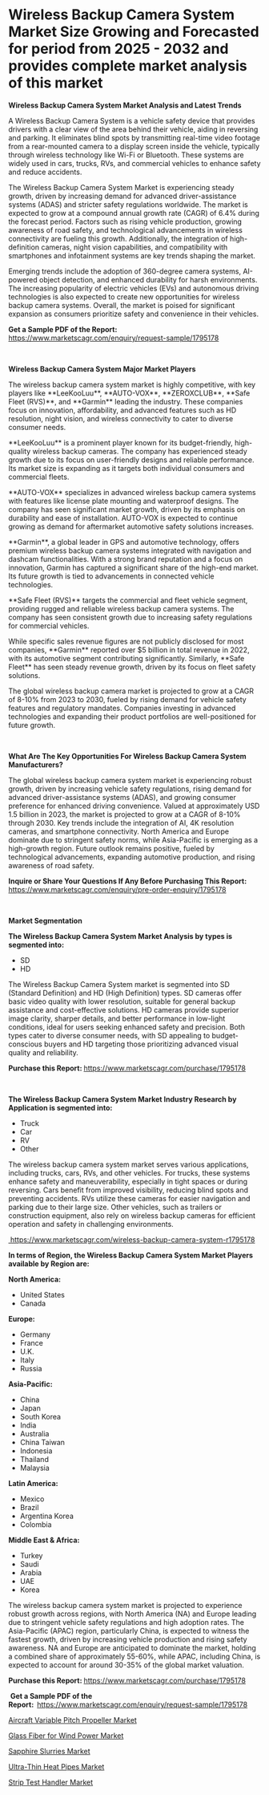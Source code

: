 <p><h1>Wireless Backup Camera System Market Size Growing and Forecasted for period from 2025 - 2032 and provides complete market analysis of this market</h1></p><p><strong>Wireless Backup Camera System Market Analysis and Latest Trends</strong></p>
<p><p>A Wireless Backup Camera System is a vehicle safety device that provides drivers with a clear view of the area behind their vehicle, aiding in reversing and parking. It eliminates blind spots by transmitting real-time video footage from a rear-mounted camera to a display screen inside the vehicle, typically through wireless technology like Wi-Fi or Bluetooth. These systems are widely used in cars, trucks, RVs, and commercial vehicles to enhance safety and reduce accidents.</p><p>The Wireless Backup Camera System Market is experiencing steady growth, driven by increasing demand for advanced driver-assistance systems (ADAS) and stricter safety regulations worldwide. The market is expected to grow at a compound annual growth rate (CAGR) of 6.4% during the forecast period. Factors such as rising vehicle production, growing awareness of road safety, and technological advancements in wireless connectivity are fueling this growth. Additionally, the integration of high-definition cameras, night vision capabilities, and compatibility with smartphones and infotainment systems are key trends shaping the market.</p><p>Emerging trends include the adoption of 360-degree camera systems, AI-powered object detection, and enhanced durability for harsh environments. The increasing popularity of electric vehicles (EVs) and autonomous driving technologies is also expected to create new opportunities for wireless backup camera systems. Overall, the market is poised for significant expansion as consumers prioritize safety and convenience in their vehicles.</p></p>
<p><strong>Get a Sample PDF of the Report:&nbsp;</strong> <a href="https://www.marketscagr.com/enquiry/request-sample/1795178?utm_campaign=1920&utm_medium=2&utm_source=Github&utm_content=ia&utm_term=22012025&utm_id=wireless-backup-camera-system">https://www.marketscagr.com/enquiry/request-sample/1795178</a></p>
<p>&nbsp;</p>
<p><strong>Wireless Backup Camera System Major Market Players</strong></p>
<p><p>The wireless backup camera system market is highly competitive, with key players like **LeeKooLuu**, **AUTO-VOX**, **ZEROXCLUB**, **Safe Fleet (RVS)**, and **Garmin** leading the industry. These companies focus on innovation, affordability, and advanced features such as HD resolution, night vision, and wireless connectivity to cater to diverse consumer needs.</p><p>**LeeKooLuu** is a prominent player known for its budget-friendly, high-quality wireless backup cameras. The company has experienced steady growth due to its focus on user-friendly designs and reliable performance. Its market size is expanding as it targets both individual consumers and commercial fleets.</p><p>**AUTO-VOX** specializes in advanced wireless backup camera systems with features like license plate mounting and waterproof designs. The company has seen significant market growth, driven by its emphasis on durability and ease of installation. AUTO-VOX is expected to continue growing as demand for aftermarket automotive safety solutions increases.</p><p>**Garmin**, a global leader in GPS and automotive technology, offers premium wireless backup camera systems integrated with navigation and dashcam functionalities. With a strong brand reputation and a focus on innovation, Garmin has captured a significant share of the high-end market. Its future growth is tied to advancements in connected vehicle technologies.</p><p>**Safe Fleet (RVS)** targets the commercial and fleet vehicle segment, providing rugged and reliable wireless backup camera systems. The company has seen consistent growth due to increasing safety regulations for commercial vehicles.</p><p>While specific sales revenue figures are not publicly disclosed for most companies, **Garmin** reported over $5 billion in total revenue in 2022, with its automotive segment contributing significantly. Similarly, **Safe Fleet** has seen steady revenue growth, driven by its focus on fleet safety solutions.</p><p>The global wireless backup camera market is projected to grow at a CAGR of 8-10% from 2023 to 2030, fueled by rising demand for vehicle safety features and regulatory mandates. Companies investing in advanced technologies and expanding their product portfolios are well-positioned for future growth.</p></p>
<p>&nbsp;</p>
<p><strong>What Are The Key Opportunities For Wireless Backup Camera System Manufacturers?</strong></p>
<p><p>The global wireless backup camera system market is experiencing robust growth, driven by increasing vehicle safety regulations, rising demand for advanced driver-assistance systems (ADAS), and growing consumer preference for enhanced driving convenience. Valued at approximately USD 1.5 billion in 2023, the market is projected to grow at a CAGR of 8-10% through 2030. Key trends include the integration of AI, 4K resolution cameras, and smartphone connectivity. North America and Europe dominate due to stringent safety norms, while Asia-Pacific is emerging as a high-growth region. Future outlook remains positive, fueled by technological advancements, expanding automotive production, and rising awareness of road safety.</p></p>
<p><strong>Inquire or Share Your Questions If Any Before Purchasing This Report:</strong> <a href="https://www.marketscagr.com/enquiry/pre-order-enquiry/1795178?utm_campaign=1920&utm_medium=2&utm_source=Github&utm_content=ia&utm_term=22012025&utm_id=wireless-backup-camera-system">https://www.marketscagr.com/enquiry/pre-order-enquiry/1795178</a></p>
<p>&nbsp;</p>
<p><strong>Market Segmentation</strong></p>
<p><strong>The Wireless Backup Camera System Market Analysis by types is segmented into:</strong></p>
<p><ul><li>SD</li><li>HD</li></ul></p>
<p><p>The Wireless Backup Camera System market is segmented into SD (Standard Definition) and HD (High Definition) types. SD cameras offer basic video quality with lower resolution, suitable for general backup assistance and cost-effective solutions. HD cameras provide superior image clarity, sharper details, and better performance in low-light conditions, ideal for users seeking enhanced safety and precision. Both types cater to diverse consumer needs, with SD appealing to budget-conscious buyers and HD targeting those prioritizing advanced visual quality and reliability.</p></p>
<p><strong>Purchase this Report:&nbsp;</strong><a href="https://www.marketscagr.com/purchase/1795178?utm_campaign=1920&utm_medium=2&utm_source=Github&utm_content=ia&utm_term=22012025&utm_id=wireless-backup-camera-system">https://www.marketscagr.com/purchase/1795178</a></p>
<p>&nbsp;</p>
<p><strong>The Wireless Backup Camera System Market Industry Research by Application is segmented into:</strong></p>
<p><ul><li>Truck</li><li>Car</li><li>RV</li><li>Other</li></ul></p>
<p><p>The wireless backup camera system market serves various applications, including trucks, cars, RVs, and other vehicles. For trucks, these systems enhance safety and maneuverability, especially in tight spaces or during reversing. Cars benefit from improved visibility, reducing blind spots and preventing accidents. RVs utilize these cameras for easier navigation and parking due to their large size. Other vehicles, such as trailers or construction equipment, also rely on wireless backup cameras for efficient operation and safety in challenging environments.</p></p>
<p><a href="https://www.marketscagr.com/wireless-backup-camera-system-r1795178?utm_campaign=1920&utm_medium=2&utm_source=Github&utm_content=ia&utm_term=22012025&utm_id=wireless-backup-camera-system">&nbsp;https://www.marketscagr.com/wireless-backup-camera-system-r1795178</a></p>
<p><strong>In terms of Region, the Wireless Backup Camera System Market Players available by Region are:</strong></p>
<p>
    <p> <strong> North America: </strong>
        <ul>
            <li>United States</li>
            <li>Canada</li>
        </ul>
        </p> 
    <p> <strong> Europe: </strong>
        <ul>
            <li>Germany</li>
            <li>France</li>
            <li>U.K.</li>
            <li>Italy</li>
            <li>Russia</li>
        </ul>
        </p> 
    <p> <strong> Asia-Pacific: </strong>
        <ul>
            <li>China</li>
            <li>Japan</li>
            <li>South Korea</li>
            <li>India</li>
            <li>Australia</li>
            <li>China Taiwan</li>
            <li>Indonesia</li>
            <li>Thailand</li>
            <li>Malaysia</li>
        </ul>
        </p> 
    <p> <strong> Latin America: </strong>
        <ul>
            <li>Mexico</li>
            <li>Brazil</li>
            <li>Argentina Korea</li>
            <li>Colombia</li>
        </ul>
        </p> 
    <p> <strong> Middle East & Africa: </strong>
        <ul>
            <li>Turkey</li>
            <li>Saudi</li>
            <li>Arabia</li>
            <li>UAE</li>
            <li>Korea</li>
        </ul>
    </p>
    </p>
<p><p>The wireless backup camera system market is projected to experience robust growth across regions, with North America (NA) and Europe leading due to stringent vehicle safety regulations and high adoption rates. The Asia-Pacific (APAC) region, particularly China, is expected to witness the fastest growth, driven by increasing vehicle production and rising safety awareness. NA and Europe are anticipated to dominate the market, holding a combined share of approximately 55-60%, while APAC, including China, is expected to account for around 30-35% of the global market valuation.</p></p>
<p><strong>Purchase this Report: </strong><a href="https://www.marketscagr.com/purchase/1795178?utm_campaign=1920&utm_medium=2&utm_source=Github&utm_content=ia&utm_term=22012025&utm_id=wireless-backup-camera-system">https://www.marketscagr.com/purchase/1795178</a></p>
<p>&nbsp;<strong>Get a Sample PDF of the Report:&nbsp;&nbsp;</strong><a href="https://www.marketscagr.com/enquiry/request-sample/1795178?utm_campaign=1920&utm_medium=2&utm_source=Github&utm_content=ia&utm_term=22012025&utm_id=wireless-backup-camera-system">https://www.marketscagr.com/enquiry/request-sample/1795178</a></p>
<p><strong></strong></p>
<p><p><a href="https://github.com/ChiragRP21/Market-Research-Report-List-7/blob/main/aircraft-variable-pitch-propeller-market.md?utm_campaign=1920&utm_medium=2&utm_source=Github&utm_content=ia&utm_term=22012025&utm_id=wireless-backup-camera-system">Aircraft Variable Pitch Propeller Market</a></p><p><a href="https://www.linkedin.com/pulse/glass-fiber-wind-power-market-analysis-major-challenges-fbqpc?utm_campaign=1920&utm_medium=2&utm_source=Github&utm_content=ia&utm_term=22012025&utm_id=wireless-backup-camera-system">Glass Fiber for Wind Power Market</a></p><p><a href="https://www.linkedin.com/pulse/sapphire-slurries-market-report-offers-financial-analysis-rbtff?utm_campaign=1920&utm_medium=2&utm_source=Github&utm_content=ia&utm_term=22012025&utm_id=wireless-backup-camera-system">Sapphire Slurries Market</a></p><p><a href="https://www.linkedin.com/pulse/future-ultra-thin-heat-pipes-latest-trends-development-expected-lx1vf?utm_campaign=1920&utm_medium=2&utm_source=Github&utm_content=ia&utm_term=22012025&utm_id=wireless-backup-camera-system">Ultra-Thin Heat Pipes Market</a></p><p><a href="https://www.linkedin.com/pulse/evaluating-current-future-growth-potential-strip-test-q32xc?utm_campaign=1920&utm_medium=2&utm_source=Github&utm_content=ia&utm_term=22012025&utm_id=wireless-backup-camera-system">Strip Test Handler Market</a></p></p>